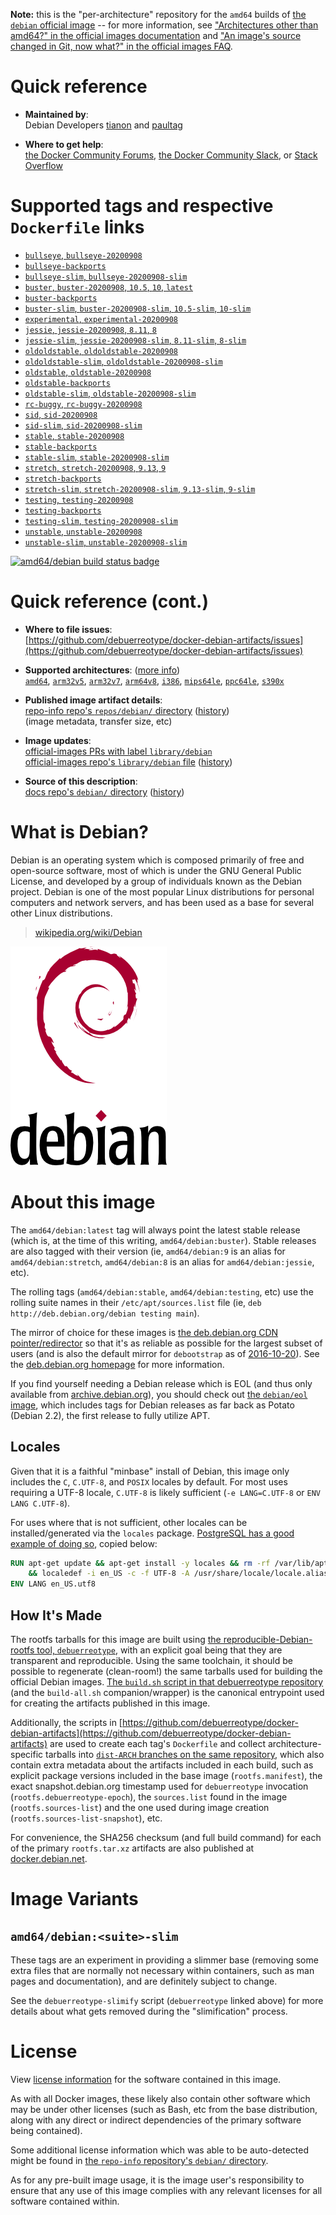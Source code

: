 <!--

********************************************************************************

WARNING:

    DO NOT EDIT "debian/README.md"

    IT IS AUTO-GENERATED

    (from the other files in "debian/" combined with a set of templates)

********************************************************************************

-->

**Note:** this is the "per-architecture" repository for the `amd64` builds of [the `debian` official image](https://hub.docker.com/_/debian) -- for more information, see ["Architectures other than amd64?" in the official images documentation](https://github.com/docker-library/official-images#architectures-other-than-amd64) and ["An image's source changed in Git, now what?" in the official images FAQ](https://github.com/docker-library/faq#an-images-source-changed-in-git-now-what).

# Quick reference

-	**Maintained by**:  
	Debian Developers [tianon](https://qa.debian.org/developer.php?login=tianon) and [paultag](https://qa.debian.org/developer.php?login=paultag)

-	**Where to get help**:  
	[the Docker Community Forums](https://forums.docker.com/), [the Docker Community Slack](https://dockr.ly/slack), or [Stack Overflow](https://stackoverflow.com/search?tab=newest&q=docker)

# Supported tags and respective `Dockerfile` links

-	[`bullseye`, `bullseye-20200908`](https://github.com/debuerreotype/docker-debian-artifacts/blob/a05e37469763ce310295d7ed7529c36152bd6030/bullseye/Dockerfile)
-	[`bullseye-backports`](https://github.com/debuerreotype/docker-debian-artifacts/blob/a05e37469763ce310295d7ed7529c36152bd6030/bullseye/backports/Dockerfile)
-	[`bullseye-slim`, `bullseye-20200908-slim`](https://github.com/debuerreotype/docker-debian-artifacts/blob/a05e37469763ce310295d7ed7529c36152bd6030/bullseye/slim/Dockerfile)
-	[`buster`, `buster-20200908`, `10.5`, `10`, `latest`](https://github.com/debuerreotype/docker-debian-artifacts/blob/a05e37469763ce310295d7ed7529c36152bd6030/buster/Dockerfile)
-	[`buster-backports`](https://github.com/debuerreotype/docker-debian-artifacts/blob/a05e37469763ce310295d7ed7529c36152bd6030/buster/backports/Dockerfile)
-	[`buster-slim`, `buster-20200908-slim`, `10.5-slim`, `10-slim`](https://github.com/debuerreotype/docker-debian-artifacts/blob/a05e37469763ce310295d7ed7529c36152bd6030/buster/slim/Dockerfile)
-	[`experimental`, `experimental-20200908`](https://github.com/debuerreotype/docker-debian-artifacts/blob/a05e37469763ce310295d7ed7529c36152bd6030/experimental/Dockerfile)
-	[`jessie`, `jessie-20200908`, `8.11`, `8`](https://github.com/debuerreotype/docker-debian-artifacts/blob/a05e37469763ce310295d7ed7529c36152bd6030/jessie/Dockerfile)
-	[`jessie-slim`, `jessie-20200908-slim`, `8.11-slim`, `8-slim`](https://github.com/debuerreotype/docker-debian-artifacts/blob/a05e37469763ce310295d7ed7529c36152bd6030/jessie/slim/Dockerfile)
-	[`oldoldstable`, `oldoldstable-20200908`](https://github.com/debuerreotype/docker-debian-artifacts/blob/a05e37469763ce310295d7ed7529c36152bd6030/oldoldstable/Dockerfile)
-	[`oldoldstable-slim`, `oldoldstable-20200908-slim`](https://github.com/debuerreotype/docker-debian-artifacts/blob/a05e37469763ce310295d7ed7529c36152bd6030/oldoldstable/slim/Dockerfile)
-	[`oldstable`, `oldstable-20200908`](https://github.com/debuerreotype/docker-debian-artifacts/blob/a05e37469763ce310295d7ed7529c36152bd6030/oldstable/Dockerfile)
-	[`oldstable-backports`](https://github.com/debuerreotype/docker-debian-artifacts/blob/a05e37469763ce310295d7ed7529c36152bd6030/oldstable/backports/Dockerfile)
-	[`oldstable-slim`, `oldstable-20200908-slim`](https://github.com/debuerreotype/docker-debian-artifacts/blob/a05e37469763ce310295d7ed7529c36152bd6030/oldstable/slim/Dockerfile)
-	[`rc-buggy`, `rc-buggy-20200908`](https://github.com/debuerreotype/docker-debian-artifacts/blob/a05e37469763ce310295d7ed7529c36152bd6030/rc-buggy/Dockerfile)
-	[`sid`, `sid-20200908`](https://github.com/debuerreotype/docker-debian-artifacts/blob/a05e37469763ce310295d7ed7529c36152bd6030/sid/Dockerfile)
-	[`sid-slim`, `sid-20200908-slim`](https://github.com/debuerreotype/docker-debian-artifacts/blob/a05e37469763ce310295d7ed7529c36152bd6030/sid/slim/Dockerfile)
-	[`stable`, `stable-20200908`](https://github.com/debuerreotype/docker-debian-artifacts/blob/a05e37469763ce310295d7ed7529c36152bd6030/stable/Dockerfile)
-	[`stable-backports`](https://github.com/debuerreotype/docker-debian-artifacts/blob/a05e37469763ce310295d7ed7529c36152bd6030/stable/backports/Dockerfile)
-	[`stable-slim`, `stable-20200908-slim`](https://github.com/debuerreotype/docker-debian-artifacts/blob/a05e37469763ce310295d7ed7529c36152bd6030/stable/slim/Dockerfile)
-	[`stretch`, `stretch-20200908`, `9.13`, `9`](https://github.com/debuerreotype/docker-debian-artifacts/blob/a05e37469763ce310295d7ed7529c36152bd6030/stretch/Dockerfile)
-	[`stretch-backports`](https://github.com/debuerreotype/docker-debian-artifacts/blob/a05e37469763ce310295d7ed7529c36152bd6030/stretch/backports/Dockerfile)
-	[`stretch-slim`, `stretch-20200908-slim`, `9.13-slim`, `9-slim`](https://github.com/debuerreotype/docker-debian-artifacts/blob/a05e37469763ce310295d7ed7529c36152bd6030/stretch/slim/Dockerfile)
-	[`testing`, `testing-20200908`](https://github.com/debuerreotype/docker-debian-artifacts/blob/a05e37469763ce310295d7ed7529c36152bd6030/testing/Dockerfile)
-	[`testing-backports`](https://github.com/debuerreotype/docker-debian-artifacts/blob/a05e37469763ce310295d7ed7529c36152bd6030/testing/backports/Dockerfile)
-	[`testing-slim`, `testing-20200908-slim`](https://github.com/debuerreotype/docker-debian-artifacts/blob/a05e37469763ce310295d7ed7529c36152bd6030/testing/slim/Dockerfile)
-	[`unstable`, `unstable-20200908`](https://github.com/debuerreotype/docker-debian-artifacts/blob/a05e37469763ce310295d7ed7529c36152bd6030/unstable/Dockerfile)
-	[`unstable-slim`, `unstable-20200908-slim`](https://github.com/debuerreotype/docker-debian-artifacts/blob/a05e37469763ce310295d7ed7529c36152bd6030/unstable/slim/Dockerfile)

[![amd64/debian build status badge](https://img.shields.io/jenkins/s/https/doi-janky.infosiftr.net/job/multiarch/job/amd64/job/debian.svg?label=amd64/debian%20%20build%20job)](https://doi-janky.infosiftr.net/job/multiarch/job/amd64/job/debian/)

# Quick reference (cont.)

-	**Where to file issues**:  
	[https://github.com/debuerreotype/docker-debian-artifacts/issues](https://github.com/debuerreotype/docker-debian-artifacts/issues)

-	**Supported architectures**: ([more info](https://github.com/docker-library/official-images#architectures-other-than-amd64))  
	[`amd64`](https://hub.docker.com/r/amd64/debian/), [`arm32v5`](https://hub.docker.com/r/arm32v5/debian/), [`arm32v7`](https://hub.docker.com/r/arm32v7/debian/), [`arm64v8`](https://hub.docker.com/r/arm64v8/debian/), [`i386`](https://hub.docker.com/r/i386/debian/), [`mips64le`](https://hub.docker.com/r/mips64le/debian/), [`ppc64le`](https://hub.docker.com/r/ppc64le/debian/), [`s390x`](https://hub.docker.com/r/s390x/debian/)

-	**Published image artifact details**:  
	[repo-info repo's `repos/debian/` directory](https://github.com/docker-library/repo-info/blob/master/repos/debian) ([history](https://github.com/docker-library/repo-info/commits/master/repos/debian))  
	(image metadata, transfer size, etc)

-	**Image updates**:  
	[official-images PRs with label `library/debian`](https://github.com/docker-library/official-images/pulls?q=label%3Alibrary%2Fdebian)  
	[official-images repo's `library/debian` file](https://github.com/docker-library/official-images/blob/master/library/debian) ([history](https://github.com/docker-library/official-images/commits/master/library/debian))

-	**Source of this description**:  
	[docs repo's `debian/` directory](https://github.com/docker-library/docs/tree/master/debian) ([history](https://github.com/docker-library/docs/commits/master/debian))

# What is Debian?

Debian is an operating system which is composed primarily of free and open-source software, most of which is under the GNU General Public License, and developed by a group of individuals known as the Debian project. Debian is one of the most popular Linux distributions for personal computers and network servers, and has been used as a base for several other Linux distributions.

> [wikipedia.org/wiki/Debian](https://en.wikipedia.org/wiki/Debian)

![logo](https://raw.githubusercontent.com/docker-library/docs/b449be7df57e9ed9086bb5821bfb5d6cdc5d67a4/debian/logo.png)

# About this image

The `amd64/debian:latest` tag will always point the latest stable release (which is, at the time of this writing, `amd64/debian:buster`). Stable releases are also tagged with their version (ie, `amd64/debian:9` is an alias for `amd64/debian:stretch`, `amd64/debian:8` is an alias for `amd64/debian:jessie`, etc).

The rolling tags (`amd64/debian:stable`, `amd64/debian:testing`, etc) use the rolling suite names in their `/etc/apt/sources.list` file (ie, `deb http://deb.debian.org/debian testing main`).

The mirror of choice for these images is [the deb.debian.org CDN pointer/redirector](https://deb.debian.org) so that it's as reliable as possible for the largest subset of users (and is also the default mirror for `debootstrap` as of [2016-10-20](https://anonscm.debian.org/cgit/d-i/debootstrap.git/commit/?id=9e8bc60ad1ccf3a25ce7890526b70059f3e770de)). See the [deb.debian.org homepage](https://deb.debian.org) for more information.

If you find yourself needing a Debian release which is EOL (and thus only available from [archive.debian.org](http://archive.debian.org)), you should check out [the `debian/eol` image](https://hub.docker.com/r/debian/eol/), which includes tags for Debian releases as far back as Potato (Debian 2.2), the first release to fully utilize APT.

## Locales

Given that it is a faithful "minbase" install of Debian, this image only includes the `C`, `C.UTF-8`, and `POSIX` locales by default. For most uses requiring a UTF-8 locale, `C.UTF-8` is likely sufficient (`-e LANG=C.UTF-8` or `ENV LANG C.UTF-8`).

For uses where that is not sufficient, other locales can be installed/generated via the `locales` package. [PostgreSQL has a good example of doing so](https://github.com/docker-library/postgres/blob/69bc540ecfffecce72d49fa7e4a46680350037f9/9.6/Dockerfile#L21-L24), copied below:

```dockerfile
RUN apt-get update && apt-get install -y locales && rm -rf /var/lib/apt/lists/* \
	&& localedef -i en_US -c -f UTF-8 -A /usr/share/locale/locale.alias en_US.UTF-8
ENV LANG en_US.utf8
```

## How It's Made

The rootfs tarballs for this image are built using [the reproducible-Debian-rootfs tool, `debuerreotype`](https://github.com/debuerreotype/debuerreotype), with an explicit goal being that they are transparent and reproducible. Using the same toolchain, it should be possible to regenerate (clean-room!) the same tarballs used for building the official Debian images. [The `build.sh` script in that debuerreotype repository](https://github.com/debuerreotype/debuerreotype/blob/master/build.sh) (and the `build-all.sh` companion/wrapper) is the canonical entrypoint used for creating the artifacts published in this image.

Additionally, the scripts in [https://github.com/debuerreotype/docker-debian-artifacts](https://github.com/debuerreotype/docker-debian-artifacts) are used to create each tag's `Dockerfile` and collect architecture-specific tarballs into [`dist-ARCH` branches on the same repository](https://github.com/debuerreotype/docker-debian-artifacts/branches), which also contain extra metadata about the artifacts included in each build, such as explicit package versions included in the base image (`rootfs.manifest`), the exact snapshot.debian.org timestamp used for `debuerreotype` invocation (`rootfs.debuerreotype-epoch`), the `sources.list` found in the image (`rootfs.sources-list`) and the one used during image creation (`rootfs.sources-list-snapshot`), etc.

For convenience, the SHA256 checksum (and full build command) for each of the primary `rootfs.tar.xz` artifacts are also published at [docker.debian.net](https://docker.debian.net/).

# Image Variants

## `amd64/debian:<suite>-slim`

These tags are an experiment in providing a slimmer base (removing some extra files that are normally not necessary within containers, such as man pages and documentation), and are definitely subject to change.

See the `debuerreotype-slimify` script (`debuerreotype` linked above) for more details about what gets removed during the "slimification" process.

# License

View [license information](https://www.debian.org/social_contract#guidelines) for the software contained in this image.

As with all Docker images, these likely also contain other software which may be under other licenses (such as Bash, etc from the base distribution, along with any direct or indirect dependencies of the primary software being contained).

Some additional license information which was able to be auto-detected might be found in [the `repo-info` repository's `debian/` directory](https://github.com/docker-library/repo-info/tree/master/repos/debian).

As for any pre-built image usage, it is the image user's responsibility to ensure that any use of this image complies with any relevant licenses for all software contained within.
